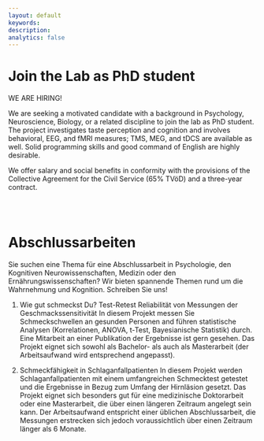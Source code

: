 ```yaml
---
layout: default
keywords:
description:
analytics: false 
---
```


# <i class="fa fa-cog fa-1x" aria-hidden="true" style="center"></i> Join the Lab as PhD student

WE ARE HIRING!

We are seeking a motivated candidate with a background in Psychology, Neuroscience, Biology, or a related discipline to join the lab as PhD student. The project investigates taste perception and cognition and involves behavioral, EEG, and fMRI measures;  TMS, MEG, and tDCS are available as well. Solid programming skills and good command of English are highly desirable.

We offer salary and social benefits in conformity with the provisions of the Collective Agreement for the Civil Service (65% TVöD) and a three-year contract. 

<br><br>

# <i class="fa fa-cog fa-1x" aria-hidden="true" style="center"></i> Abschlussarbeiten

Sie suchen eine Thema für eine Abschlussarbeit in Psychologie, den Kognitiven Neurowissenschaften, Medizin oder den Ernährungswissenschaften? Wir bieten spannende Themen rund um die Wahrnehmung und Kognition. Schreiben Sie uns!

1. Wie gut schmeckst Du? Test-Retest Reliabilität von Messungen der Geschmackssensitivität
In diesem Projekt messen Sie Schmeckschwellen an gesunden Personen and führen statistische Analysen (Korrelationen, ANOVA, t-Test, Bayesianische Statistik) durch. Eine Mitarbeit an einer Publikation der Ergebnisse ist gern gesehen. Das Projekt eignet sich sowohl als Bachelor- als auch als Masterarbeit (der Arbeitsaufwand wird entsprechend angepasst).

2. Schmeckfähigkeit in Schlaganfallpatienten
In diesem Projekt werden Schlaganfallpatienten mit einem umfangreichen Schmecktest getestet und die Ergebnisse in Bezug zum Umfang der Hirnläsion gesetzt. Das Projekt eignet sich besonders gut für eine medizinische Doktorarbeit oder eine Masterarbeit, die über einen längeren Zeitraum angelegt sein kann. Der Arbeitsaufwand entspricht einer üblichen Abschlussarbeit, die Messungen erstrecken sich jedoch voraussichtlich über einen Zeitraum länger als 6 Monate. 

